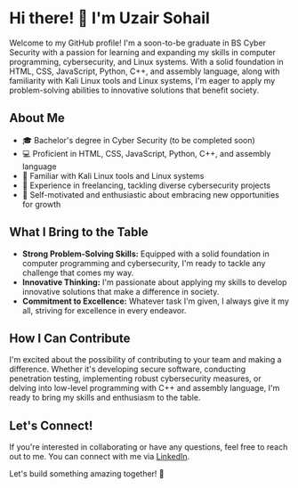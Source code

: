 # Hi there! 👋 I'm Uzair Sohail

Welcome to my GitHub profile! I'm a soon-to-be graduate in BS Cyber Security with a passion for learning and expanding my skills in computer programming, cybersecurity, and Linux systems. With a solid foundation in HTML, CSS, JavaScript, Python, C++, and assembly language, along with familiarity with Kali Linux tools and Linux systems, I'm eager to apply my problem-solving abilities to innovative solutions that benefit society.

## About Me

- 🎓 Bachelor's degree in Cyber Security (to be completed soon)
- 💻 Proficient in HTML, CSS, JavaScript, Python, C++, and assembly language
- 🐧 Familiar with Kali Linux tools and Linux systems
- 🔧 Experience in freelancing, tackling diverse cybersecurity projects
- 🚀 Self-motivated and enthusiastic about embracing new opportunities for growth

## What I Bring to the Table

- **Strong Problem-Solving Skills:** Equipped with a solid foundation in computer programming and cybersecurity, I'm ready to tackle any challenge that comes my way.
- **Innovative Thinking:** I'm passionate about applying my skills to develop innovative solutions that make a difference in society.
- **Commitment to Excellence:** Whatever task I'm given, I always give it my all, striving for excellence in every endeavor.

## How I Can Contribute

I'm excited about the possibility of contributing to your team and making a difference. Whether it's developing secure software, conducting penetration testing, implementing robust cybersecurity measures, or delving into low-level programming with C++ and assembly language, I'm ready to bring my skills and enthusiasm to the table.

## Let's Connect!

If you're interested in collaborating or have any questions, feel free to reach out to me. You can connect with me via [LinkedIn](https://www.linkedin.com/in/uzair-sohail-5b2507303/).

Let's build something amazing together! 🚀
